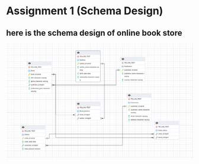 # Assignment 1 (Schema Design)
## here is the schema design of online book store
![logo](./online_bookstore/images/ERDiagram.png)